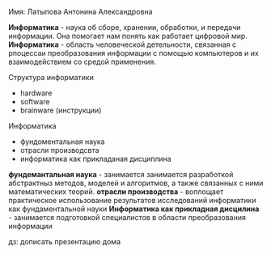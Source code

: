 Имя: Латыпова Антонина Александровна

**Информатика** - наука об сборе, хранении, обработки, и передачи информации.
Она помогает нам понять как работает цифровой мир.
**Информатика** - область человеческой детельности, связанная с рпоцессаи преобразования информации с помощью компьютеров и их взаимодействием со средой применения.


Структура информатики
- hardware
- software
- brainware (инструкции)

Информатика
- фундоментальная наука
- отрасли производсвта
- информатика как прикладаная дисциплина

**фундемантальная наука** - занимается занимается разработкой абстрактныз методов, моделей и алгоритмов, а также связанных с ними математических теорий.
**отрасли производства** - воплощает практическое использование результатов исследований информатики как фундаментальной науки
**Информатика как прикладная дисцилина** - занимается подготовкой специалистов в области преобразования информации



дз: дописать презентацию дома